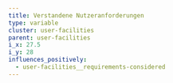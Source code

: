 ```yaml
---
title: Verstandene Nutzeranforderungen
type: variable
cluster: user-facilities
parent: user-facilities
i_x: 27.5
i_y: 28
influences_positively:
  - user-facilities__requirements-considered
---
```

